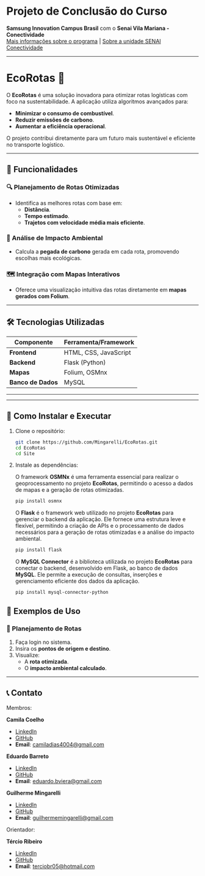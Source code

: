 # Projeto de Conclusão do Curso  
**Samsung Innovation Campus Brasil** com o **Senai Vila Mariana - Conectividade**  
[Mais informações sobre o programa](https://csr.samsung.com/pt/programViewSic.do) | [Sobre a unidade SENAI Conectividade](https://sp.senai.br/unidade/conectividade/)  

---

# EcoRotas 🌱  

O **EcoRotas** é uma solução inovadora para otimizar rotas logísticas com foco na sustentabilidade. A aplicação utiliza algoritmos avançados para:  
- **Minimizar o consumo de combustível**.  
- **Reduzir emissões de carbono**.  
- **Aumentar a eficiência operacional**.  

O projeto contribui diretamente para um futuro mais sustentável e eficiente no transporte logístico.  

---

## 🚀 Funcionalidades  

### 🔍 Planejamento de Rotas Otimizadas  
- Identifica as melhores rotas com base em:  
  - **Distância**.  
  - **Tempo estimado**.  
  - **Trajetos com velocidade média mais eficiente**.  

### 🌱 Análise de Impacto Ambiental  
- Calcula a **pegada de carbono** gerada em cada rota, promovendo escolhas mais ecológicas.  

### 🗺️ Integração com Mapas Interativos  
- Oferece uma visualização intuitiva das rotas diretamente em **mapas gerados com Folium**.  

---

## 🛠️ Tecnologias Utilizadas  

| Componente        | Ferramenta/Framework       |  
|-------------------|---------------------------|  
| **Frontend**      | HTML, CSS, JavaScript     |  
| **Backend**       | Flask (Python)            |  
| **Mapas**         | Folium, OSMnx             |  
| **Banco de Dados**| MySQL                     |  

---

---

## 🧰 Como Instalar e Executar

1. Clone o repositório:
   ```bash
   git clone https://github.com/Mingarelli/EcoRotas.git
   cd EcoRotas
   cd Site
   ```
2. Instale as dependências:

   O framework **OSMNx** é uma ferramenta essencial para realizar o geoprocessamento no projeto **EcoRotas**, permitindo o acesso a dados de mapas e a geração de rotas otimizadas.  
   ```bash
   pip install osmnx
   ```

   O **Flask** é o framework web utilizado no projeto **EcoRotas** para gerenciar o backend da aplicação. Ele fornece uma estrutura leve e flexível, permitindo a criação de APIs e o   processamento de dados necessários para a geração de rotas otimizadas e a análise do impacto ambiental.
   ```bash
   pip install flask
   ```
   
   O **MySQL Connector** é a biblioteca utilizada no projeto **EcoRotas** para conectar o backend, desenvolvido em Flask, ao banco de dados **MySQL**. Ele permite a execução de consultas, inserções e gerenciamento eficiente dos dados da aplicação.
   ```bash
   pip install mysql-connector-python
   ```

## 🌟 Exemplos de Uso

### 🚗 Planejamento de Rotas  
1. Faça login no sistema.  
2. Insira os **pontos de origem e destino**.  
3. Visualize:  
   - A **rota otimizada**.  
   - O **impacto ambiental calculado**.
  
---

## 📞 Contato  

Membros:

  **Camila Coelho**  
  - [LinkedIn](https://www.linkedin.com/in/camila-coelho-dias/)  
  - [GitHub](https://github.com/Camila-Coelho-Dias)  
  - **Email**: [camiladias4004@gmail.com](mailto:camiladias4004@gmail.com)

  **Eduardo Barreto**  
  - [LinkedIn](https://www.linkedin.com/in/eduardo-b-b165b9116/)  
  - [GitHub](https://github.com/VieiraEduardo)  
  - **Email**: [eduardo.bviera@gmail.com](mailto:eduardo.bviera@gmail.com)  

  **Guilherme Mingarelli**  
  - [LinkedIn](https://www.linkedin.com/in/guilherme-santiago-mingarelli-30b67395/)  
  - [GitHub](https://github.com/Mingarelli)  
  - **Email**: [guilhermemingarelli@gmail.com](mailto:guilhermemingarelli@gmail.com)

Orientador:

  **Tércio Ribeiro**  
  - [LinkedIn](https://www.linkedin.com/in/tercio-ribeiro/)  
  - [GitHub](https://github.com/tbribeiro05)  
  - **Email**: [terciobr05@hotmail.com](mailto:terciobr05@hotmail.com)

